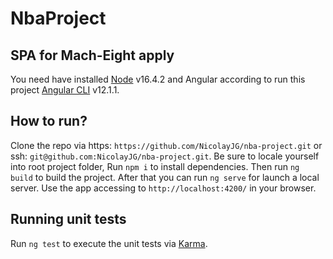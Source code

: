 # NbaProject

## SPA for Mach-Eight apply

You need have installed [Node](https://nodejs.org/dist/v16.4.2/node-v16.4.2-x64.msi) v16.4.2 and Angular according to run this project [Angular CLI](https://github.com/angular/angular-cli) v12.1.1.

## How to run?

Clone the repo via https: `https://github.com/NicolayJG/nba-project.git` or ssh: `git@github.com:NicolayJG/nba-project.git`.
Be sure to locale yourself into root project folder,
Run `npm i` to install dependencies.
Then run `ng build` to build the project.
After that you can run `ng serve` for launch a local server.
Use the app accessing to `http://localhost:4200/` in your browser.

## Running unit tests

Run `ng test` to execute the unit tests via [Karma](https://karma-runner.github.io).
